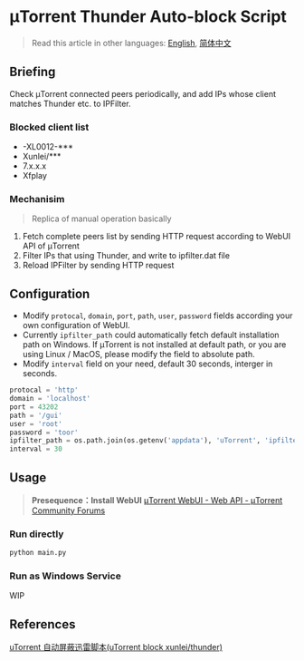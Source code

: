 # μTorrent Thunder Auto-block Script

> Read this article in other languages: [English](/docs/en_us.md), [简体中文](/docs/zh_cn.md)

## Briefing

Check μTorrent connected peers periodically, and add IPs whose client matches Thunder etc. to IPFilter.

### Blocked client list

- -XL0012-***
- Xunlei/***
- 7.x.x.x
- Xfplay

### Mechanisim

> Replica of manual operation basically

1. Fetch complete peers list by sending HTTP request according to WebUI API of μTorrent
2. Filter IPs that using Thunder, and write to ipfilter.dat file
3. Reload IPFilter by sending HTTP request

## Configuration

- Modify `protocal`, `domain`, `port`, `path`, `user`, `password` fields according your own configuration of WebUI.
- Currently `ipfilter_path` could automatically fetch default installation path on Windows. If μTorrent is not installed at default path, or you are using Linux / MacOS, please modify the field to absolute path.
- Modify `interval` field on your need, default 30 seconds, interger in seconds.

``` python
protocal = 'http'
domain = 'localhost'
port = 43202
path = '/gui'
user = 'root'
password = 'toor'
ipfilter_path = os.path.join(os.getenv('appdata'), 'uTorrent', 'ipfilter.dat')
interval = 30
```

## Usage

> **Presequence：Install WebUI**
> [μTorrent WebUI - Web API - μTorrent Community Forums](https://forum.utorrent.com/topic/49588-μtorrent-webui/)

### Run directly

``` sh
python main.py
```

### Run as Windows Service

WIP

## References

[uTorrent 自动屏蔽迅雷脚本(uTorrent block xunlei/thunder)](https://www.v2ex.com/t/509327)
